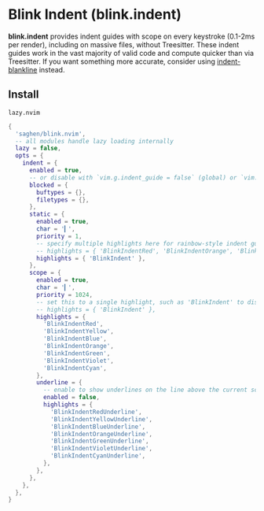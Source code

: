 # Blink Indent (blink.indent)

**blink.indent** provides indent guides with scope on every keystroke (0.1-2ms per render), including on massive files, without Treesitter. These indent guides work in the vast majority of valid code and compute quicker than via Treesitter. If you want something more accurate, consider using [indent-blankline](https://github.com/lukas-reineke/indent-blankline.nvim) instead.

## Install

`lazy.nvim`

```lua
{
  'saghen/blink.nvim',
  -- all modules handle lazy loading internally
  lazy = false,
  opts = {
    indent = {
      enabled = true,
      -- or disable with `vim.g.indent_guide = false` (global) or `vim.b.indent_guide = false` (per-buffer)
      blocked = {
        buftypes = {},
        filetypes = {},
      },
      static = {
        enabled = true,
        char = '▎',
        priority = 1,
        -- specify multiple highlights here for rainbow-style indent guides
        -- highlights = { 'BlinkIndentRed', 'BlinkIndentOrange', 'BlinkIndentYellow', 'BlinkIndentGreen', 'BlinkIndentViolet', 'BlinkIndentCyan' },
        highlights = { 'BlinkIndent' },
      },
      scope = {
        enabled = true,
        char = '▎',
        priority = 1024,
        -- set this to a single highlight, such as 'BlinkIndent' to disable rainbow-style indent guides
        -- highlights = { 'BlinkIndent' },
        highlights = {
          'BlinkIndentRed',
          'BlinkIndentYellow',
          'BlinkIndentBlue',
          'BlinkIndentOrange',
          'BlinkIndentGreen',
          'BlinkIndentViolet',
          'BlinkIndentCyan',
        },
        underline = {
          -- enable to show underlines on the line above the current scope
          enabled = false,
          highlights = {
            'BlinkIndentRedUnderline',
            'BlinkIndentYellowUnderline',
            'BlinkIndentBlueUnderline',
            'BlinkIndentOrangeUnderline',
            'BlinkIndentGreenUnderline',
            'BlinkIndentVioletUnderline',
            'BlinkIndentCyanUnderline',
          },
        },
      },
    },
  },
}
